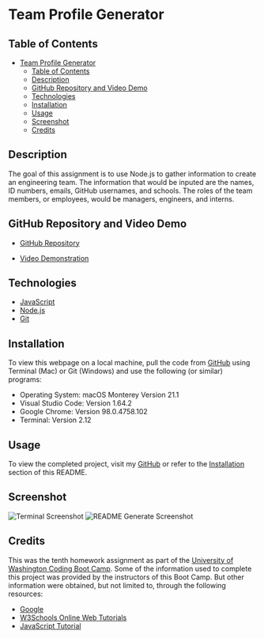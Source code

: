 # Team Profile Generator

## Table of Contents

- [Team Profile Generator](#team-profile-generator)
  - [Table of Contents](#table-of-contents)
  - [Description](#description)
  - [GitHub Repository and Video Demo](#github-repository-and-video-demo)
  - [Technologies](#technologies)
  - [Installation](#installation)
  - [Usage](#usage)
  - [Screenshot](#screenshot)
  - [Credits](#credits)

## Description

The goal of this assignment is to use Node.js to gather information to create an engineering team. The information that would be inputed are the names, ID numbers, emails, GitHub usernames, and schools. The roles of the team members, or employees, would be managers, engineers, and interns.

## GitHub Repository and Video Demo

- [GitHub Repository](https://github.com/nayrsicnarf/team-profile-generator.git)

- [Video Demonstration]()

## Technologies

- [JavaScript](https://www.w3schools.com/js/)
- [Node.js](https://nodejs.org/en/docs/)
- [Git](https://git-scm.com/doc)

## Installation

To view this webpage on a local machine, pull the code from [GitHub](https://github.com/nayrsicnarf/readme-generator.git) using Terminal (Mac) or Git (Windows) and use the following (or similar) programs:

- Operating System: macOS Monterey Version 21.1
- Visual Studio Code: Version 1.64.2
- Google Chrome: Version 98.0.4758.102
- Terminal: Version 2.12

## Usage

To view the completed project, visit my [GitHub](https://github.com/nayrsicnarf/team-profile-generator.git) or refer to the [Installation](#installation) section of this README.

## Screenshot

![Terminal Screenshot]()
![README Generate Screenshot]()

## Credits

This was the tenth homework assignment as part of the [University of Washington Coding Boot Camp](https://bootcamp.uw.edu/coding/). Some of the information used to complete this project was provided by the instructors of this Boot Camp. But other information were obtained, but not limited to, through the following resources:

- [Google](https://www.google.com/)
- [W3Schools Online Web Tutorials](https://www.w3schools.com/)
- [JavaScript Tutorial](https://www.javascripttutorial.net/)